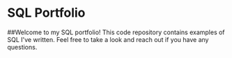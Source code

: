 # SQL Portfolio

##Welcome to my SQL portfolio! This code repository contains examples of SQL I've written. Feel free to take a look and reach out if you have any questions.
